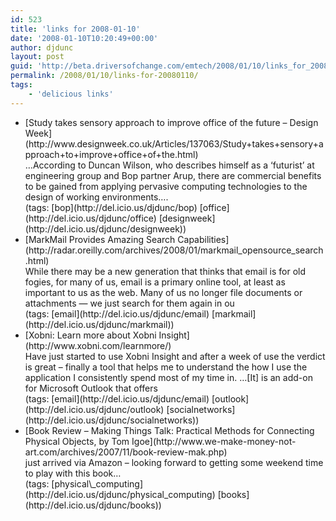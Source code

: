 ```yaml
---
id: 523
title: 'links for 2008-01-10'
date: '2008-01-10T10:20:49+00:00'
author: djdunc
layout: post
guid: 'http://beta.driversofchange.com/emtech/2008/01/10/links_for_20080110/'
permalink: /2008/01/10/links-for-20080110/
tags:
    - 'delicious links'
---
```


- <div class="delicious-link">[Study takes sensory approach to improve office of the future – Design Week](http://www.designweek.co.uk/Articles/137063/Study+takes+sensory+approach+to+improve+office+of+the.html)</div><div class="delicious-extended">…According to Duncan Wilson, who describes himself as a ‘futurist’ at engineering group and Bop partner Arup, there are commercial benefits to be gained from applying pervasive computing technologies to the design of working environments….</div><div class="delicious-tags">(tags: [bop](http://del.icio.us/djdunc/bop) [office](http://del.icio.us/djdunc/office) [designweek](http://del.icio.us/djdunc/designweek))</div>
- <div class="delicious-link">[MarkMail Provides Amazing Search Capabilities](http://radar.oreilly.com/archives/2008/01/markmail_opensource_search.html)</div><div class="delicious-extended">While there may be a new generation that thinks that email is for old fogies, for many of us, email is a primary online tool, at least as important to us as the web. Many of us no longer file documents or attachments — we just search for them again in ou</div><div class="delicious-tags">(tags: [email](http://del.icio.us/djdunc/email) [markmail](http://del.icio.us/djdunc/markmail))</div>
- <div class="delicious-link">[Xobni: Learn more about Xobni Insight](http://www.xobni.com/learnmore/)</div><div class="delicious-extended">Have just started to use Xobni Insight and after a week of use the verdict is great – finally a tool that helps me to understand the how I use the application I consistently spend most of my time in. …[It] is an add-on for Microsoft Outlook that offers</div><div class="delicious-tags">(tags: [email](http://del.icio.us/djdunc/email) [outlook](http://del.icio.us/djdunc/outlook) [socialnetworks](http://del.icio.us/djdunc/socialnetworks))</div>
- <div class="delicious-link">[Book Review – Making Things Talk: Practical Methods for Connecting Physical Objects, by Tom Igoe](http://www.we-make-money-not-art.com/archives/2007/11/book-review-mak.php)</div><div class="delicious-extended">just arrived via Amazon – looking forward to getting some weekend time to play with this book…</div><div class="delicious-tags">(tags: [physical\_computing](http://del.icio.us/djdunc/physical_computing) [books](http://del.icio.us/djdunc/books))</div>